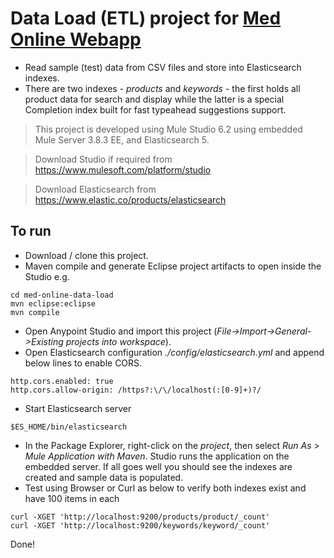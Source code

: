 # Data Load (ETL) project for [Med Online Webapp](/med-online-webapp)

* Read sample (test) data from CSV files and store into Elasticsearch indexes.
* There are two indexes - *products* and *keywords* - the first holds all product data for search and display while the latter is a special Completion index built for fast typeahead suggestions support.

> This project is developed using Mule Studio 6.2 using embedded Mule Server 3.8.3 EE, and Elasticsearch 5.

> Download Studio if required from https://www.mulesoft.com/platform/studio

> Download Elasticsearch from https://www.elastic.co/products/elasticsearch

## To run

* Download / clone this project.
* Maven compile and generate Eclipse project artifacts to open inside the Studio e.g.
```
cd med-online-data-load
mvn eclipse:eclipse
mvn compile
```
* Open Anypoint Studio and import this project (*File->Import->General->Existing projects into workspace*). 
* Open Elasticsearch configuration *./config/elasticsearch.yml* and append below lines to enable CORS.
```
http.cors.enabled: true
http.cors.allow-origin: /https?:\/\/localhost(:[0-9]+)?/
```
* Start Elasticsearch server
```
$ES_HOME/bin/elasticsearch 
```      
* In the Package Explorer, right-click on the *project*, then select *Run As* > *Mule Application with Maven*. Studio runs the application on the embedded server. If all goes well you should see the indexes are created and sample data is populated. 
* Test using Browser or Curl as below to verify both indexes exist and have 100 items in each
```
curl -XGET 'http://localhost:9200/products/product/_count'
curl -XGET 'http://localhost:9200/keywords/keyword/_count'
```

Done!
